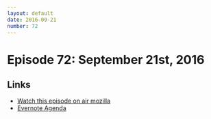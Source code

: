 ```yaml
---
layout: default
date: 2016-09-21
number: 72
---
```


# Episode 72: September 21st, 2016

## Links
* [Watch this episode on air mozilla](https://air.mozilla.org/the-joy-of-coding-episode-72/)
* [Evernote Agenda](https://www.evernote.com/l/AbJpicCWdAVGkZtxK2W8Qx1urN4bGMrHt04)
